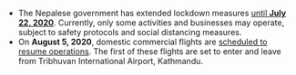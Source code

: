 - The Nepalese government has extended lockdown measures [until **July 22, 2020**](https://www.garda.com/crisis24/news-alerts/355626/nepal-authorities-extend-lockdown-until-july-22-update-16). Currently, only some activities and businesses may operate, subject to safety protocols and social distancing measures.
- On **August 5, 2020**, domestic commercial flights are [scheduled to resume operations](https://www.garda.com/crisis24/news-alerts/360961/nepal-authorities-to-resume-domestic-and-international-flights-from-august-5-update-17). The first of these flights are set to enter and leave from Tribhuvan International Airport, Kathmandu.
